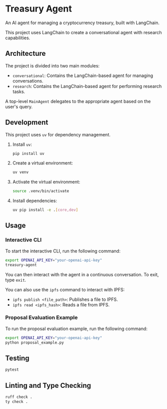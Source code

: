 # Treasury Agent

An AI agent for managing a cryptocurrency treasury, built with LangChain.

This project uses LangChain to create a conversational agent with research capabilities.

## Architecture

The project is divided into two main modules:

-   `conversational`: Contains the LangChain-based agent for managing conversations.
-   `research`: Contains the LangChain-based agent for performing research tasks.

A top-level `MainAgent` delegates to the appropriate agent based on the user's query.

## Development

This project uses `uv` for dependency management.

1.  Install `uv`:
    ```bash
    pip install uv
    ```
2.  Create a virtual environment:
    ```bash
    uv venv
    ```
3.  Activate the virtual environment:
    ```bash
    source .venv/bin/activate
    ```
4.  Install dependencies:
    ```bash
    uv pip install -e .[core,dev]
    ```

## Usage

### Interactive CLI

To start the interactive CLI, run the following command:

```bash
export OPENAI_API_KEY="your-openai-api-key"
treasury-agent
```

You can then interact with the agent in a continuous conversation. To exit, type `exit`.

You can also use the `ipfs` command to interact with IPFS:

-   `ipfs publish <file_path>`: Publishes a file to IPFS.
-   `ipfs read <ipfs_hash>`: Reads a file from IPFS.

### Proposal Evaluation Example

To run the proposal evaluation example, run the following command:

```bash
export OPENAI_API_KEY="your-openai-api-key"
python proposal_example.py
```

## Testing

```bash
pytest
```

## Linting and Type Checking

```bash
ruff check .
ty check .
```
